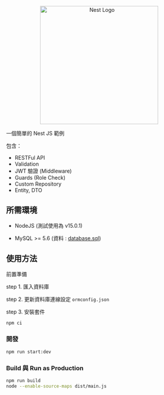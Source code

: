 <p align="center">
  <img src="https://nestjs.com/img/logo_text.svg" width="320" alt="Nest Logo" />
</p>

一個簡單的 Nest JS 範例

包含：
- RESTFul API
- Validation
- JWT 驗證 (Middleware)
- Guards (Role Check)
- Custom Repository
- Entity, DTO

## 所需環境

- NodeJS (測試使用為 v15.0.1)

- MySQL >= 5.6 (資料 : [database.sql](./other/database.sql))

## 使用方法

前置準備

step 1. 匯入資料庫

step 2. 更新資料庫連線設定 `ormconfig.json`

step 3. 安裝套件

```sh
npm ci
```

### 開發

```sh
npm run start:dev
```

### Build 與 Run as Production

```sh
npm run build
node --enable-source-maps dist/main.js
```
